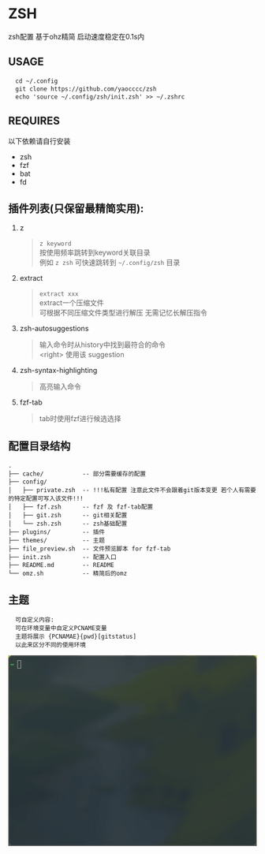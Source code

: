 # ZSH

zsh配置 基于ohz精简 启动速度稳定在0.1s内  

## USAGE

```shell
  cd ~/.config
  git clone https://github.com/yaocccc/zsh
  echo 'source ~/.config/zsh/init.zsh' >> ~/.zshrc
```

## REQUIRES

以下依赖请自行安装

- zsh
- fzf
- bat
- fd

## 插件列表(只保留最精简实用):  

1. z  
    > `z keyword`  
    > 按使用频率跳转到keyword关联目录  
    > 例如 `z zsh` 可快速跳转到 `~/.config/zsh` 目录  

2. extract  
    > `extract xxx`  
    > extract一个压缩文件  
    > 可根据不同压缩文件类型进行解压 无需记忆长解压指令  

3. zsh-autosuggestions  
    > 输入命令时从history中找到最符合的命令  
    > \<right> 使用该 suggestion  

4. zsh-syntax-highlighting  
    > 高亮输入命令  

5. fzf-tab  
    > tab时使用fzf进行候选选择  

## 配置目录结构

```plaintext
.
├── cache/           -- 部分需要缓存的配置
├── config/
│   ├── private.zsh  -- !!!私有配置 注意此文件不会跟着git版本变更 若个人有需要的特定配置可写入该文件!!!
│   ├── fzf.zsh      -- fzf 及 fzf-tab配置
│   ├── git.zsh      -- git相关配置
│   └── zsh.zsh      -- zsh基础配置
├── plugins/         -- 插件
├── themes/          -- 主题
├── file_preview.sh  -- 文件预览脚本 for fzf-tab
├── init.zsh         -- 配置入口
├── README.md        -- README
└── omz.sh           -- 精简后的omz
```

## 主题

```plaintext
  可自定义内容:
  可在环境变量中自定义PCNAME变量
  主题将展示 {PCNAMAE}{pwd}[gitstatus]
  以此来区分不同的使用环境
```

![avatar](./screenshots/show.gif)
